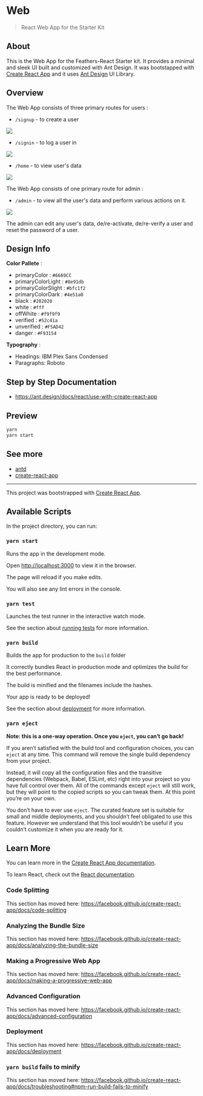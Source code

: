 # Web

> React Web App for the Starter Kit

## About

This is the Web App for the Feathers-React Starter kit. It provides a minimal and sleek UI built and customized with Ant Design. It was bootstapped with [Create React App](https://facebook.github.io/create-react-app/) and it uses [Ant Design](https://ant.design) UI Library.

## Overview

The Web App consists of three primary routes for users :

- `/signup` - to create a user
<img margin="auto" src="https://i.ibb.co/w7PD40M/signup.png"/>

- `/signin` - to log a user in
<img margin="auto" src="https://i.ibb.co/GsY8pvJ/signin.png"/>

- `/home` - to view user's data
<img margin="auto" src="https://i.ibb.co/0QzxW3P/home.png"/>

The Web App consists of one primary route for admin :

- `/admin` - to view all the user's data and perform various actions on it.
<img margin="auto" src="https://i.ibb.co/vkNQ5ND/admin.png"/>
  
The admin can edit any user's data, de/re-activate, de/re-verify a user and reset the password of a user.

## Design Info

**Color Pallete** :

- primaryColor : `#6669CC`
- primaryColorLight : `#8e91db`
- primaryColorSlight : `#bfc1f2`
- primaryColorDark : `#4e51a0`
- black : `#202020`
- white : `#fff`
- offWhite : `#f9f9f9`
- verified : `#52c41a`
- unverified : `#F5AD42`
- danger : `#F93154`

**Typography** :

- Headings: IBM Plex Sans Condensed
- Paragraphs: Roboto

## Step by Step Documentation

- <https://ant.design/docs/react/use-with-create-react-app>

## Preview

```bash
yarn
yarn start
```

## See more

- [antd](http://github.com/ant-design/ant-design/)
- [create-react-app](https://github.com/facebookincubator/create-react-app)

---

This project was bootstrapped with [Create React App](https://github.com/facebook/create-react-app).

## Available Scripts

In the project directory, you can run:

### `yarn start`

Runs the app in the development mode.

Open [http://localhost:3000](http://localhost:3000) to view it in the browser.

The page will reload if you make edits.

You will also see any lint errors in the console.

### `yarn test`

Launches the test runner in the interactive watch mode.

See the section about [running tests](https://facebook.github.io/create-react-app/docs/running-tests) for more information.

### `yarn build`

Builds the app for production to the `build` folder

It correctly bundles React in production mode and optimizes the build for the best performance.

The build is minified and the filenames include the hashes.

Your app is ready to be deployed!

See the section about [deployment](https://facebook.github.io/create-react-app/docs/deployment) for more information.

### `yarn eject`

**Note: this is a one-way operation. Once you `eject`, you can’t go back!**

If you aren’t satisfied with the build tool and configuration choices, you can `eject` at any time. This command will remove the single build dependency from your project.

Instead, it will copy all the configuration files and the transitive dependencies (Webpack, Babel, ESLint, etc) right into your project so you have full control over them. All of the commands except `eject` will still work, but they will point to the copied scripts so you can tweak them. At this point you’re on your own.

You don’t have to ever use `eject`. The curated feature set is suitable for small and middle deployments, and you shouldn’t feel obligated to use this feature. However we understand that this tool wouldn’t be useful if you couldn’t customize it when you are ready for it.

## Learn More

You can learn more in the [Create React App documentation](https://facebook.github.io/create-react-app/docs/getting-started).

To learn React, check out the [React documentation](https://reactjs.org/).

### Code Splitting

This section has moved here: <https://facebook.github.io/create-react-app/docs/code-splitting>

### Analyzing the Bundle Size

This section has moved here: <https://facebook.github.io/create-react-app/docs/analyzing-the-bundle-size>

### Making a Progressive Web App

This section has moved here: <https://facebook.github.io/create-react-app/docs/making-a-progressive-web-app>

### Advanced Configuration

This section has moved here: <https://facebook.github.io/create-react-app/docs/advanced-configuration>

### Deployment

This section has moved here: <https://facebook.github.io/create-react-app/docs/deployment>

### `yarn build` fails to minify

This section has moved here: <https://facebook.github.io/create-react-app/docs/troubleshooting#npm-run-build-fails-to-minify>
